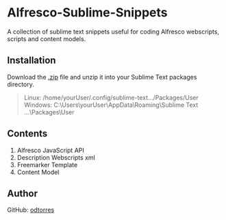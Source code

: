 # Alfresco-Sublime-Snippets
A collection of sublime text snippets useful for coding Alfresco webscripts, scripts and content models.

## Installation

 Download the [.zip](https://github.com/odtorres/Alfresco-Sublime-Snippets/archive/master.zip) file and unzip it into your Sublime Text packages directory.

 > Linux: /home/yourUser/.config/sublime-text.../Packages/User
 > Windows: C:\Users\yourUser\AppData\Roaming\Sublime Text ...\Packages\User

## Contents
1. Alfresco JavaScript API
2. Description Webscripts xml
3. Freemarker Template
4. Content Model

## Author
GitHub: [odtorres](https://github.com/odtorres)


